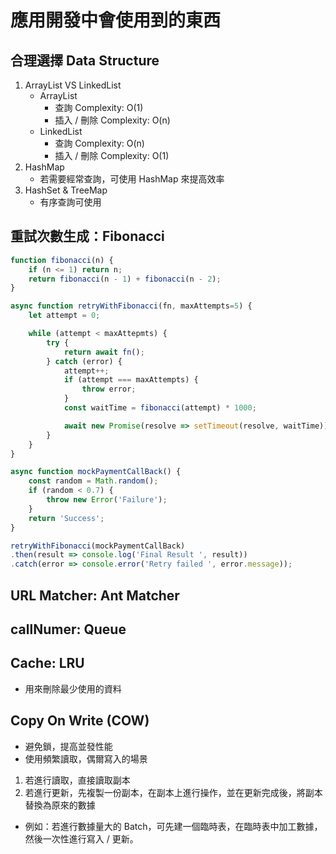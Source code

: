 # 應用開發中會使用到的東西
## 合理選擇 Data Structure
1. ArrayList VS LinkedList
   * ArrayList 
     * 查詢 Complexity: O(1)
     * 插入 / 刪除 Complexity: O(n)
   * LinkedList
    	* 查詢 Complexity: O(n)
    	* 插入 / 刪除 Complexity: O(1)
2. HashMap
   * 若需要經常查詢，可使用 HashMap 來提高效率
3. HashSet & TreeMap
   * 有序查詢可使用

## 重試次數生成：Fibonacci 
```javascript
function fibonacci(n) {
	if (n <= 1) return n;
	return fibonacci(n - 1) + fibonacci(n - 2); 
}

async function retryWithFibonacci(fn, maxAttempts=5) {
	let attempt = 0;

	while (attempt < maxAttepmts) {
		try {
			return await fn();
		} catch (error) {
			attempt++;
			if (attempt === maxAttempts) {
				throw error; 
			}
			const waitTime = fibonacci(attempt) * 1000;

			await new Promise(resolve => setTimeout(resolve, waitTime));
		}
	}
}

async function mockPaymentCallBack() {
	const random = Math.random();
	if (random < 0.7) {
		throw new Error('Failure');
	}
	return 'Success';
}

retryWithFibonacci(mockPaymentCallBack)
.then(result => console.log('Final Result ', result))
.catch(error => console.error('Retry failed ', error.message));
```

## URL Matcher: Ant Matcher

## callNumer: Queue


## Cache: LRU
* 用來刪除最少使用的資料

## Copy On Write (COW)
* 避免鎖，提高並發性能
* 使用頻繁讀取，偶爾寫入的場景

1. 若進行讀取，直接讀取副本
2. 若進行更新，先複製一份副本，在副本上進行操作，並在更新完成後，將副本替換為原來的數據
* 例如：若進行數據量大的 Batch，可先建一個臨時表，在臨時表中加工數據，然後一次性進行寫入 / 更新。